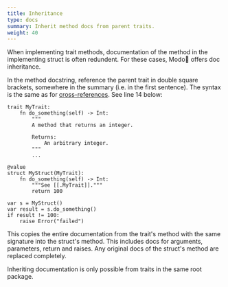 ```yaml
---
title: Inheritance
type: docs
summary: Inherit method docs from parent traits.
weight: 40
---
```


When implementing trait methods, documentation of the method
in the implementing struct is often redundent.
For these cases, Modo🧯 offers doc inheritance.

In the method docstring, reference the parent trait in double square brackets,
somewhere in the summary (i.e. in the first sentence).
The syntax is the same as for [cross-references](../crossrefs).
See line 14 below:

```mojo {doctest="inherit" global=true class="no-wrap" linenos=true}
trait MyTrait:
    fn do_something(self) -> Int:
        """
        A method that returns an integer.

        Returns:
            An arbitrary integer.
        """
        ...

@value
struct MyStruct(MyTrait):
    fn do_something(self) -> Int:
        """See [[.MyTrait]]."""
        return 100
```

```mojo {doctest="inherit" hide=true}
var s = MyStruct()
var result = s.do_something()
if result != 100:
    raise Error("failed")
```

This copies the entire documentation from the trait's method with the same signature into the struct's method. This includes docs for arguments, parameters, return and raises.
Any original docs of the struct's method are replaced completely.

Inheriting documentation is only possible from traits in the same root package.
